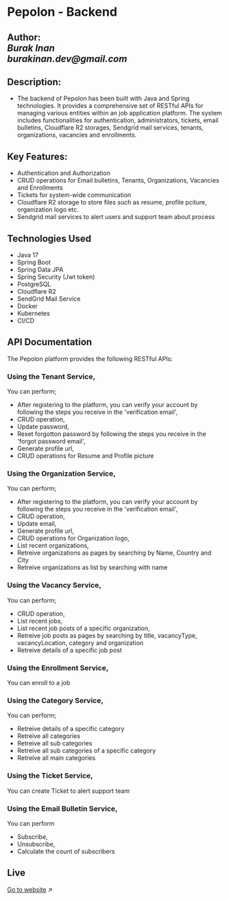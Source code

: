 # Pepolon - Backend

**Author:**  
_Burak Inan_   
_burakinan.dev@gmail.com_
---

## Description:
* The backend of Pepolon has been built with Java and Spring technologies. It provides a comprehensive set of RESTful APIs for managing various entities within an job application platform. The system includes functionalities for authentication, administrators, tickets, email bulletins, Cloudflare R2 storages, Sendgrid mail services, tenants, organizations, vacancies and enrollments.

## Key Features:

* Authentication and Authorization
* CRUD operations for Email bulletins, Tenants, Organizations, Vacancies and Enrollments
* Tickets for system-wide communication
* Cloudflare R2 storage to store files such as resume, profile pciture, organization logo etc.
* Sendgrid mail services to alert users and support team about process

## Technologies Used
- Java 17
- Spring Boot
- Spring Data JPA
- Spring Security (Jwt token)
- PostgreSQL
- Cloudflare R2
- SendGrid Mail Service
- Docker
- Kubernetes
- CI/CD


## API Documentation
The Pepolon platform provides the following RESTful APIs:

### Using the Tenant Service,
You can perform;

* After registering to the platform, you can verify your account by following the steps you receive in the 'verification email',
* CRUD operation,
* Update password,
* Reset forgotton password by following the steps you receive in the 'forgot password email',
* Generate profile url,
* CRUD operations for Resume and Profile picture


### Using the Organization Service,
You can perform;

* After registering to the platform, you can verify your account by following the steps you receive in the 'verification email',
* CRUD operation,
* Update email,
* Generate profile url,
* CRUD operations for Organization logo,
* List recent organizations,
* Retreive organizations as pages by searching by Name, Country and City
* Retreive organizations as list by searching with name

### Using the Vacancy Service,
You can perform;

* CRUD operation,
* List recent jobs,
* List recent job posts of a specific organization,
* Retreive job posts as pages by searching by title, vacancyType, vacancyLocation, category and organization
* Retreive details of a specific job post

### Using the Enrollment Service,
You can enroll to a job

### Using the Category Service,
You can perform;

* Retreive details of a specific category
* Retreive all categories
* Retreive all sub categories
* Retreive all sub categories of a specific category
* Retreive all main categories

### Using the Ticket Service,
You can create Ticket to alert support team

### Using the Email Bulletin Service,
You can perform

* Subscribe, 
* Unsubscribe,
* Calculate the count of subscribers

## Live
[Go to website](https://pepolon.com) :arrow_upper_right:
